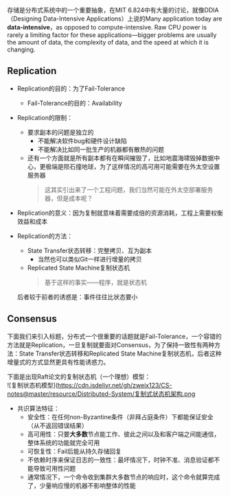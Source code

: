 存储是分布式系统中的一个重要抽象，在MIT 6.824中有大量的讨论，就像DDIA（Designing Data-Intensive Applications）上说的Many application today are **data-intensive**，as opposed to compute-intensive. Raw CPU power is rarely a limiting factor for these applications—bigger problems are usually the amount of data, the complexity of data, and the speed at which it is changing.

## Replication

+ Replication的目的：为了Fail-Tolerance
	+ Fail-Tolerance的目的：Availability

+ Replication的限制：
	+ 要求副本的问题是独立的
		+ 不能解决软件bug和硬件设计缺陷
		+ 不能解决比如同一批生产的机器都有散热的问题
	+ 还有一个方面就是所有副本都有在瞬间摧毁了，比如地震海啸毁掉数据中心，更极端是陨石撞地球，为了这样情况的高可用可能需要在外太空设置服务器
		>这其实引出来了一个工程问题，我们当然可能在外太空部署服务器，但是成本呢？

+ Replication的意义：因为复制就意味着需要成倍的资源消耗，工程上需要权衡效益和成本

+ Replication的方法：
	+ State Transfer状态转移：完整拷贝、互为副本
		+ 当然也可以类似Git一样进行增量的拷贝
	+ Replicated State Machine复制状态机
		>基于这样的事实——程序，就是状态机

	后者较于前者的诱惑是：事件往往比状态要小

## Consensus

下面我们来引入标题，分布式一个很重要的话题就是Fail-Tolerance，一个容错的方法就是Replication，一旦复制就要面对Consensus，为了保持一致性有两种方法：State Transfer状态转移和Replicated State Machine复制状态机，后者这种增量式的方式显然更具有性能诱惑力。

下面是出现Raft论文的复制状态机（一个理想）模型：  
![复制状态机模型](https://cdn.jsdelivr.net/gh/zweix123/CS-notes@master/resource/Distributed-System/复制式状态机架构.png

+ 共识算法特征：
	+ 安全性：在任何non-Byzantine条件（非拜占庭条件）下都能保证安全（从不返回错误结果）
	+ 高可用性：只要**大多数**节点能工作、彼此之间以及和客户端之间能通信，整体系统的功能就完全可用
	+ 可恢复性：Fail后能从持久存储回复
	+ 不依赖时序来保证日志的一致性：最坏情况下，时钟不准、消息验证都不能导致可用性问题
	+ 通常情况下，一个命令收到集群大多数节点的响应时，这个命令就算完成了，少量响应慢的机器不影响整体的性能
